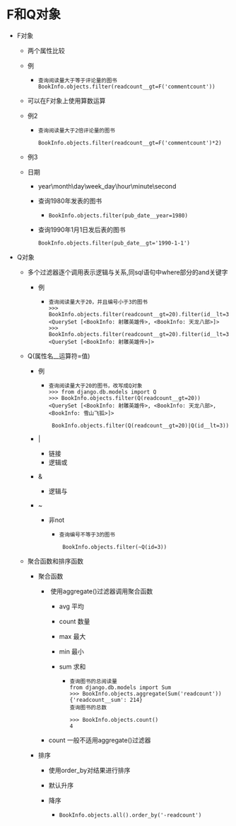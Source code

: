 # F和Q对象

- F对象

  - 两个属性比较

  - 例

    - ```
      查询阅读量大于等于评论量的图书
      BookInfo.objects.filter(readcount__gt=F('commentcount'))
      ```

  - 可以在F对象上使用算数运算

  - 例2

    - ```
      查询阅读量大于2倍评论量的图书
      
      BookInfo.objects.filter(readcount__gt=F('commentcount')*2)
      ```

      

  - 例3

  - 日期

    - year\month\day\week_day\hour\minute\second

    - 查询1980年发表的图书

      - ```
        BookInfo.objects.filter(pub_date__year=1980) 
        ```

    - 查询1990年1月1日发后表的图书

      ```
      BookInfo.objects.filter(pub_date__gt='1990-1-1') 
      ```

- Q对象

  - 多个过滤器逐个调用表示逻辑与关系,同sql语句中where部分的and关键字

    - 例

      - ```
        查询阅读量大于20，并且编号小于3的图书
        >>> BookInfo.objects.filter(readcount__gt=20).filter(id__lt=3) 
        <QuerySet [<BookInfo: 射雕英雄传>, <BookInfo: 天龙八部>]>
        >>> BookInfo.objects.filter(readcount__gt=20).filter(id__lt=3).filter(commentcount__gt=200) 
        <QuerySet [<BookInfo: 射雕英雄传>]>
        
        ```

        

  - Q(属性名__运算符=值)

    - 例

      - ```
        查询阅读量大于20的图书，改写成Q对象
        >>> from django.db.models import Q                                                          
        >>> BookInfo.objects.filter(Q(readcount__gt=20))
        <QuerySet [<BookInfo: 射雕英雄传>, <BookInfo: 天龙八部>, <BookInfo: 雪山飞狐>]>
        
         BookInfo.objects.filter(Q(readcount__gt=20)|Q(id__lt=3)) 
        
        ```

    - |

      - 链接
      - 逻辑或

    - &

      - 逻辑与

    - ~

      - 非not

        - ```
          查询编号不等于3的图书
          
           BookInfo.objects.filter(~Q(id=3))
          ```

  - 聚合函数和排序函数

    - 聚合函数

      - ​	使用aggregate()过滤器调用聚合函数

        - avg 平均

        - count 数量

        - max 最大

        - min 最小

        - sum 求和

          - ```
            查询图书的总阅读量
            from django.db.models import Sum
            >>> BookInfo.objects.aggregate(Sum('readcount')) 
            {'readcount__sum': 214}
            查询图书的总数
            
            >>> BookInfo.objects.count()
            4
            
            ```

            

      - count 一般不适用aggregate()过滤器

    - 排序

      - 使用order_by对结果进行排序

      - 默认升序

      - 降序

        - ```
          BookInfo.objects.all().order_by('-readcount') 
          ```

          